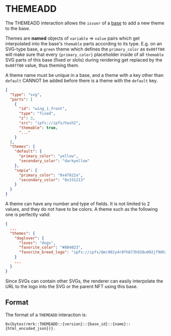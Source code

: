 # THEMEADD

The THEMEADD interaction allows the `issuer` of a [base](../entities/base.md) to add a new theme to
the base.

Themes are **named** objects of `variable` => `value` pairs which get interpolated into the base's
`themable` parts according to its type. E.g. on an SVG-type base, a `green` theme which defines the
`primary_color` as `0x00ff00` will make sure that every `{primary_color}` placeholder inside of all
`themable` SVG parts of this base (fixed or slots) during rendering get replaced by the `0x00ff00`
value, thus theming them.

A theme name must be unique in a base, and a theme with a key other than `default` CANNOT be added
before there is a theme with the `default` key.

```json
{
  "type": "svg",
  "parts": [
    {
      "id": "wing_1_front",
      "type": "fixed",
      "z": 3,
      "src": "ipfs://ipfs/hash2",
      "themable": true,
      "..."
    }
  ],
  "themes": {
    "default": {
      "primary_color": "yellow",
      "secondary_color": "darkyellow"
    },
    "sepia": {
      "primary_color": "0x47822a",
      "secondary_color": "0x331213"
    }
  }
}
```

A theme can have any number and type of fields. It is not limited to 2 values, and they do not have
to be colors. A theme such as the following one is perfectly valid:

```json
{
  ...
  "themes": {
    "doglover": {
      "loves": "dogs",
      "favorite_color": "#884023",
      "favorite_breed_logo": "ipfs://ipfs/Qmc982y4r8fh873h928u092jf98h3f98/beagle.svg"
    }
    ...
  }
}
```

Since SVGs can contain other SVGs, the renderer can easily interpolate the URL to the logo into the
SVG or the parent NFT using this base.

## Format

The format of a `THEMEADD` interaction is:

```
0x{bytes(rmrk::THEMEADD::{version}::{base_id}::{name}::{html_encoded_json})}.
```
